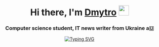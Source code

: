 <h1 align="center">Hi there, I'm <a href="https://www.linkedin.com/in/dmytro-kupets/" target="_blank">Dmytro</a> 
    <img src="https://github.com/blackcater/blackcater/raw/main/images/Hi.gif" height="32" alt=""/></h1>
<h3 align="center">Computer science student, IT news writer from Ukraine a🇺</h3>

<p align="center">
    <a href="https://git.io/typing-svg">
        <img src="https://readme-typing-svg.demolab.com?font=Fira+Code&duration=4500&pause=500&random=false&width=435&lines=Trainee+Senior+Java+Developer;Java+Developer" alt="Typing SVG" />
    </a>
</p>

